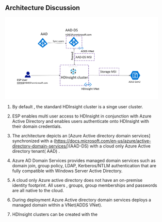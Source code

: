 
## Architecture Discussion 

![HDICreate6](https://github.com/arnabganguly/HDInsightESPLab/blob/master/images/Picture56.png) 

1. By default , the standard HDInsight cluster is a singe user cluster. 
2. ESP enables multi user access to HDInsight in conjunction with Azure Active Directory  and enables users authenticate onto HDInsight with their domain credentials. 

3. The architecture depicts an [Azure Active directory domain services] synchronized with a (https://docs.microsoft.com/en-us/azure/active-directory-domain-services/)(AAD-DS) with a cloud only Azure Active directory tenant( AAD) . 

4. Azure AD Domain Services provides managed domain services such as domain join, group policy, LDAP, Kerberos/NTLM authentication that are fully compatible with Windows Server Active Directory.

5. A cloud only Azure active directory does not have an on-premise identity footprint. All users , groups, group memberships and passwords are all native to the cloud. 

6. During deployment Azure Active directory domain services deploys a managed domain within a VNet(ADDS VNet). 

7. HDInsight clusters can be created with the 



<!--stackedit_data:
eyJoaXN0b3J5IjpbMTY2MjAwMzg5NCwtMjA2ODY3NTk5MywtMT
Y5NTcyNjczNiw5Njc4NjUwMjgsLTE3NjcwNDkwMzgsLTE4MDUx
NTczOTAsLTE3NjY5Mzc2OThdfQ==
-->